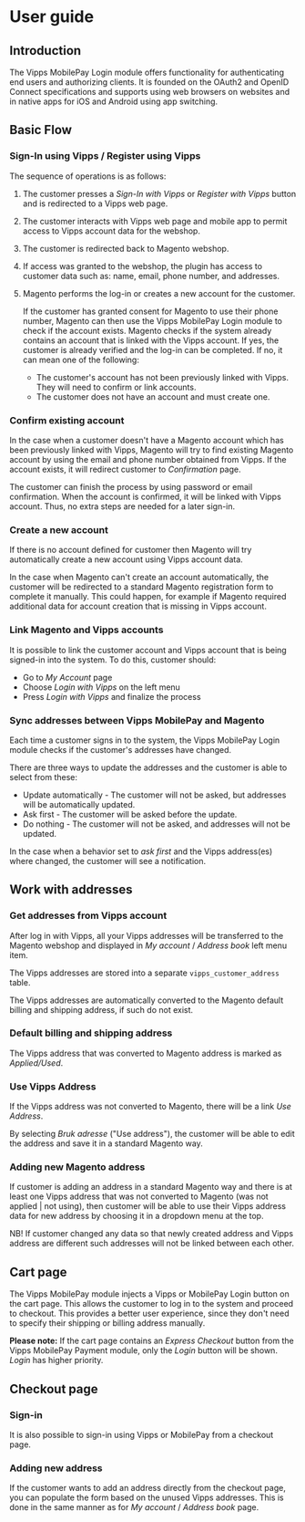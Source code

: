 <!-- START_METADATA
---
title: Vipps/MobilePay Login for Adobe Commerce user guide
sidebar_label: User guide
sidebar_position: 30
hide_table_of_contents: true
pagination_next: null
pagination_prev: null
---
END_METADATA -->

# User guide

## Introduction

The Vipps MobilePay Login module offers functionality for authenticating end users and authorizing clients.
It is founded on the OAuth2 and OpenID Connect specifications
and supports using web browsers on websites and in native apps for iOS and Android using app switching.

## Basic Flow

### Sign-In using Vipps / Register using Vipps

The sequence of operations is as follows:

1. The customer presses a *Sign-In with Vipps* or *Register with Vipps* button and is redirected to a Vipps web page.
1. The customer interacts with Vipps web page and mobile app to permit access to Vipps account data for the webshop.
1. The customer is redirected back to Magento webshop.
1. If access was granted to the webshop, the plugin has access to customer data such as: name, email, phone number, and addresses.
1. Magento performs the log-in or creates a new account for the customer.

    If the customer has granted consent for Magento to use their phone number, Magento can then use the Vipps MobilePay Login module to check if the account exists.
    Magento checks if the system already contains an account that is linked with the Vipps account. If yes, the customer is already verified and the log-in can be completed.
    If no, it can mean one of the following:

    * The customer's account has not been previously linked with Vipps. They will need to confirm or link accounts.
    * The customer does not have an account and must create one.

### Confirm existing account

In the case when a customer doesn't have a Magento account which has been previously linked with Vipps,
Magento will try to find existing Magento account by using the email and phone number obtained from Vipps.
If the account exists, it will redirect customer to *Confirmation* page.

The customer can finish the process by using password or email confirmation.
When the account is confirmed, it will be linked with Vipps account. Thus, no extra steps are needed for a later sign-in.

<!--![Confirmation page](docs/images/confirmation.png)-->

### Create a new account

If there is no account defined for customer then Magento will try automatically create a new account using Vipps account data.

In the case when Magento can't create an account automatically, the customer will be redirected to a standard Magento registration form to complete it manually.
This could happen, for example if Magento required additional data for account creation that is missing in Vipps account.

### Link Magento and Vipps accounts

It is possible to link the customer account and Vipps account that is being signed-in into the system.
To do this, customer should:

 - Go to *My Account* page
 - Choose *Login with Vipps* on the left menu
 - Press *Login with Vipps* and finalize the process

<!--![Log in with Vipps](account-login-with-vipps.png)-->

### Sync addresses between Vipps MobilePay and Magento

Each time a customer signs in to the system, the Vipps MobilePay Login module checks if the customer's addresses have changed.

There are three ways to update the addresses and the customer is able to select from these:

 - Update automatically - The customer will not be asked, but addresses will be automatically updated.
 - Ask first - The customer will be asked before the update.
 - Do nothing - The customer will not be asked, and addresses will not be updated.

<!--![Logged-in with Vipps](account-logged-in-with-vipps.png)-->

In the case when a behavior set to *ask first* and the Vipps address(es) where changed, the customer will see a notification.


## Work with addresses

### Get addresses from Vipps account

After log in with Vipps, all your Vipps addresses will be transferred to the Magento webshop and displayed in *My account* / *Address book* left menu item.

The Vipps addresses are stored into a separate `vipps_customer_address` table.

The Vipps addresses are automatically converted to the Magento default billing and shipping address, if such do not exist.

### Default billing and shipping address

The Vipps address that was converted to Magento address is marked as *Applied/Used*.

<!--![applied addresses](account-vipps-addresses-applied.png)-->

### Use Vipps Address

If the Vipps address was not converted to Magento, there will be a link *Use Address*.

<!--![not applied addresses](account-vipps-addresses-not-applied.png)-->

By selecting *Bruk adresse* ("Use address"), the customer will be able to edit the address and save it in a standard Magento way.

<!--![Edit address](account-edit-vipps-address.png)-->

### Adding new Magento address

If customer is adding an address in a standard Magento way and there is at least one Vipps address that was not converted to Magento (was not applied | not using), then customer will be able to use their Vipps address data for new address by choosing it in a dropdown menu at the top.

<!--![Choose address](account-choose-vipps-address.png)-->

NB! If customer changed any data so that newly created address and Vipps address are different such addresses will not be linked between each other.

## Cart page

The Vipps MobilePay module injects a Vipps or MobilePay Login button on the cart page. This allows the customer to log in to the system and proceed to checkout.
This provides a better user experience, since they don't need to specify their shipping or billing address manually.

**Please note:** If the cart page contains an *Express Checkout* button from the Vipps MobilePay Payment module, only the *Login* button will be shown. *Login* has higher priority.

## Checkout page

### Sign-in

It is also possible to sign-in using Vipps or MobilePay from a checkout page.

<!--![Checkout Login](checkout-vipps-login.png)-->

### Adding new address

If the customer wants to add an address directly from the checkout page, you can populate the form based on the unused Vipps addresses.
This is done in the same manner as for *My account* / *Address book* page.

<!--![Checkout new address](checkout-new-address.png)-->
